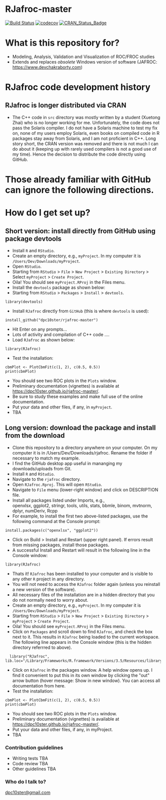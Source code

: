 RJafroc-master
========

[![Build Status](https://travis-ci.org/dpc10ster/rjafroc-master.svg?branch=master)](https://travis-ci.org/dpc10ster/rjafroc-master)
[![codecov](https://codecov.io/gh/dpc10ster/rjafroc-master/branch/master/graph/badge.svg)](https://codecov.io/gh/dpc10ster/rjafroc-master)
[![CRAN\_Status\_Badge](http://www.r-pkg.org/badges/version/rjafroc)](https://cran.r-project.org/package=rjafroc)

# What is this repository for? #
* Modeling, Analysis, Validation and Visualization of ROC/FROC studies
* Extends and replaces *obsolete* Windows version of software (JAFROC: https://www.devchakraborty.com)

# RJafroc code development history #
## RJafroc is longer distributed via CRAN ##
* The C++ code in `src` directory was mostly written by a student (Xuetong Zhai) who is no longer working for me. Unfortunately, the code does not pass the Solaris compiler. I do not have a Solaris machine to test my fix on, none of my users employ Solaris, even books on compiled code in R packages stay away from Solaris, and I am not proficient in C++. Long story short, the CRAN version was removed and there is not much I can do about it (keeping up with rarely used compilers is not a good use of my time). Hence the decision to distribute the code directly using GitHub. 

# Those already familiar with GitHub can ignore the following directions. #  

# How do I get set up? #
## Short version: install directly from GitHub using package devtools ##
* Install `R` and `RStudio`.
* Create an empty directory, e.g., `myProject`. In my computer it is `/Users/Dev/Downloads/myProject`.
* Open `RStudio`. 
* Starting from `RStudio` > `File` > `New Project` > `Existing Directory` > Select `myProject` > `Create Project`.
* Oila! You should see `myProject.RProj` in the Files menu.
* Install the `devtools` package as shown below: 
* Starting from `RStudio` > `Packages` > `Install` > `devtools`.
```
library(devtools)
```
* Install `RJafroc` directly from `GitHub` (this is where `devtools` is used):
```
install_github("dpc10ster/rjafroc-master")
```
* Hit Enter on any prompts...
* Lots of activity and compilation of C++ code ....
* Load `RJafroc` as shown below:
```
library(RJafroc)
```
* Test the installation:
```
cbmPlot <- PlotCbmFit(c(1, 2), c(0.5, 0.5))
print(cbmPlot)
```
* You should see two ROC plots in the `Plots` window.
* Preliminary documentation (vignettes) is available at https://dpc10ster.github.io/rjafroc-master/.
* Be sure to study these examples and make full use of the online documentation.
* Put your data and other files, if any, in `myProject`.
* TBA

## Long version: download the package and install from the download ##
* Clone this repository to a directory anywhere on your computer. On my computer it is in /Users/Dev/Downloads/rjafroc. Rename the folder if necessary to match my example. 
* I find the GitHub desktop app useful in mananging my downloads/uploads from Git.
* Install `R` and `RStudio`.
* Navigate to the `rjafroc` directory.
* Open `RJafroc.Rproj`. This will open `RStudio`. 
* Navigate to `File` menu (lower-right window) and click on DESCRIPTION file.
* Install all packages listed under Imports, e.g.,    
    openxlsx,
    ggplot2,
    stringr,
    tools,
    utils,
    stats,
    bbmle,
    binom,
    mvtnorm,
    dplyr,
    numDeriv,
    Rcpp
* For example, to install the first two above-listed packages, use the following command at the Console prompt:
```
install.packages(c("openxlsx", "ggplot2"))
```
* Click on Build > Install and Restart (upper right panel). If errors result from missing packages, install those packages.
* A successful Install and Restart will result in the following line in the Console window:
```
library(RJafroc)
```
* Thats it! `RJafroc` has been installed to your computer and is visible to any other `R` project in any directory.
* You will not need to access the `RJafroc` folder again (unless you reinstall a new version of the software). 
* All necessary files of the installation are in a hidden directory that you do not normally need to worry about.
* Create an empty directory, e.g., `myProject`. In my computer it is `/Users/Dev/Downloads/myProject`.
* Starting from `RStudio` > `File` > `New Project` > `Existing Directory` > `myProject` > `Create Project`.
* Oila! You should see `myProject.RProj` in the Files menu.
* Click on `Packages` and scroll down to find `RJafroc`, and check the box next to it. This results in `RJafroc` being loaded to the current workspace. The following line appears in the Console window (this is the hidden directory referrred to above).
```
  library("RJafroc", lib.loc="/Library/Frameworks/R.framework/Versions/3.5/Resources/library")
```  
* Click on `RJafroc` in the packages window. A help window opens up. I find it convenient to put this in its own window by clicking the "out" arrow button (hover message: Show in new window). You can access all documentation from here.
* Test the installation:
```
cbmPlot <- PlotCbmFit(c(1, 2), c(0.5, 0.5))
print(cbmPlot)
```
* You should see two ROC plots in the `Plots` window.
* Preliminary documentation (vignettes) is available at https://dpc10ster.github.io/rjafroc-master/.
* Put your data and other files, if any, in myProject.
* TBA

### Contribution guidelines ###

* Writing tests
  TBA
* Code review
  TBA
* Other guidelines
  TBA

### Who do I talk to? ###

dpc10ster@gmail.com

